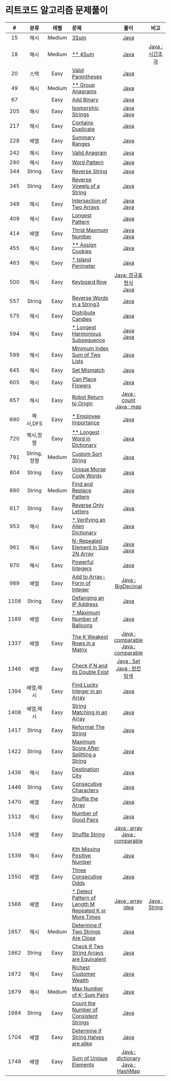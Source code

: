 # 리트코드 알고리즘 문제풀이

|#|분류|레벨|문제|풀이|비고|
|:---:|:---:|:---:|:---|:---:|:---:|
|15|해시|Medium|[3Sum](https://leetcode.com/problems/3sum/)|[Java](https://github.com/steven0301/Leetcode-Algorithm/blob/master/java-correct/sum3.java)||
|18|해시|Medium|[&#42;&#42; 4Sum](https://leetcode.com/problems/4sum/)|[Java](https://github.com/steven0301/Leetcode-Algorithm/blob/master/java-correct/sum4.java)|[Java : 시간초과](https://github.com/steven0301/Leetcode-Algorithm/blob/master/java-reference/sum4.java)|
|20|스택|Easy|[Valid Parentheses](https://leetcode.com/problems/valid-parentheses/)|[Java](https://github.com/steven0301/Leetcode-Algorithm/blob/master/java-correct/valid_parentheses.java)||
|49|해시|Medium|[&#42;&#42; Group Anagrams](https://leetcode.com/problems/group-anagrams/)|[Java](https://github.com/steven0301/Leetcode-Algorithm/blob/master/java-correct/group_anagrams.java)||
|67||Easy|[Add Binary](https://leetcode.com/problems/add-binary/)|[Java](https://github.com/steven0301/Leetcode-Algorithm/blob/master/java-correct/add_binary.java)||
|205|해시|Easy|[Isomorphic Strings](https://leetcode.com/problems/isomorphic-strings/)|[Java](https://github.com/steven0301/Leetcode-Algorithm/blob/master/java-correct/isomorphic_strings1.java)<br/>[Java](https://github.com/steven0301/Leetcode-Algorithm/blob/master/java-correct/isomorphic_strings2.java)||
|217|해시|Easy|[Contains Duplicate](https://leetcode.com/problems/contains-duplicate/)|[Java](https://github.com/steven0301/Leetcode-Algorithm/blob/master/java-correct/contains_duplicate.java)||
|228|배열|Easy|[Summary Ranges](https://leetcode.com/problems/summary-ranges/)|[Java](https://github.com/steven0301/Leetcode-Algorithm/blob/master/java-correct/summary_ranges.java)||
|242|해시|Easy|[Valid Anagram](https://leetcode.com/problems/valid-anagram/)|[Java](https://github.com/steven0301/Leetcode-Algorithm/blob/master/java-correct/valid_anagram.java)||
|290|해시|Easy|[Word Pattern](https://leetcode.com/problems/word-pattern/)|[Java](https://github.com/steven0301/Leetcode-Algorithm/blob/master/java-correct/word_pattern.java)||
|344|String|Easy|[Reverse String](https://leetcode.com/problems/reverse-string/)|[Java](https://github.com/steven0301/Leetcode-Algorithm/blob/master/java-correct/reverse_string.java)||
|345|String|Easy|[Reverse Vowels of a String](https://leetcode.com/problems/reverse-vowels-of-a-string/)|[Java](https://github.com/steven0301/Leetcode-Algorithm/blob/master/java-correct/reverse_vowels_of_a_string.java)||
|349|해시|Easy|[Intersection of Two Arrays](https://leetcode.com/problems/intersection-of-two-arrays/)|[Java](https://github.com/steven0301/Leetcode-Algorithm/blob/master/java-correct/intersection_of_two_arrays_solution.java)<br/>[Java](https://github.com/steven0301/Leetcode-Algorithm/blob/master/java-correct/intersection_of_two_arrays.java)||
|409|해시|Easy|[Longest Pattern](https://leetcode.com/problems/longest-palindrome/)|[Java](https://github.com/steven0301/Leetcode-Algorithm/blob/master/java-correct/longest_palindrome.java)||
|414|배열|Easy|[Thrid Maxmum Number](https://leetcode.com/problems/third-maximum-number/)|[Java](https://github.com/steven0301/Leetcode-Algorithm/blob/master/java-correct/third_maximum_number1.java)<br/>[Java](https://github.com/steven0301/Leetcode-Algorithm/blob/master/java-correct/third_maximum_number2.java)||
|455|해시|Easy|[&#42;&#42; Assign Cookies](https://leetcode.com/problems/assign-cookies/)|[Java](https://github.com/steven0301/Leetcode-Algorithm/blob/master/java-correct/assign_cookies.java)||
|463|해시|Easy|[&#42; Island Perimeter](https://leetcode.com/problems/island-perimeter/)|[Java](https://github.com/steven0301/Leetcode-Algorithm/blob/master/java-correct/island_perimeter.java)||
|500|해시|Easy|[Keyboard Row](https://leetcode.com/problems/keyboard-row/)|[Java: 정규표현식](https://github.com/steven0301/Leetcode-Algorithm/blob/master/java-correct/keyboard_row1.java)<br/>[Java](https://github.com/steven0301/Leetcode-Algorithm/blob/master/java-correct/keyboard_row2.java)||
|557|String|Easy|[Reverse Words in a String3](https://leetcode.com/problems/reverse-words-in-a-string-iii/)|[Java](https://github.com/steven0301/Leetcode-Algorithm/blob/master/java-correct/reverse_words_in_a_string3.java)||
|575|해시|Easy|[Distribute Candies](https://leetcode.com/problems/distribute-candies/)|[Java](https://github.com/steven0301/Leetcode-Algorithm/blob/master/java-correct/distribute_candies.java)||
|594|해시|Easy|[&#42; Longest Harmonious Subsequence](https://leetcode.com/problems/longest-harmonious-subsequence/)|[Java](https://github.com/steven0301/Leetcode-Algorithm/blob/master/java-correct/longest_harmonious_subsequence1.java)<br/>[Java](https://github.com/steven0301/Leetcode-Algorithm/blob/master/java-correct/longest_harmonious_subsequence2.java)||
|599|해시|Easy|[Minimum Index Sum of Two Lists](https://leetcode.com/problems/minimum-index-sum-of-two-lists/)|[Java](https://github.com/steven0301/Leetcode-Algorithm/blob/master/java-correct/minimum_index_of_two_lists.java)||
|645|해시|Easy|[Set Mismatch](https://leetcode.com/problems/set-mismatch/)|[Java](https://github.com/steven0301/Leetcode-Algorithm/blob/master/java-correct/set_mismatch.java)||
|605|해시|Easy|[Can Place Flowers](https://leetcode.com/problems/can-place-flowers/)|[Java](https://github.com/steven0301/Leetcode-Algorithm/blob/master/java-correct/can_place_flowers.java)||
|657|해시|Easy|[Robot Return to Origin](https://leetcode.com/problems/robot-return-to-origin/)|[Java : count](https://github.com/steven0301/Leetcode-Algorithm/blob/master/java-correct/robot_return_to_origin_count.java)<br/>[Java : map](https://github.com/steven0301/Leetcode-Algorithm/blob/master/java-correct/robot_return_to_origin_map.java)||
|690|해시,DFS|Easy|[&#42; Employee Importance](https://leetcode.com/problems/employee-importance/)|[Java](https://github.com/steven0301/Leetcode-Algorithm/blob/master/java-correct/employee_importance.java)||
|720|해시,정렬|Easy|[&#42;&#42; Longest Word in Dictionary](https://leetcode.com/problems/longest-word-in-dictionary/)|[Java](https://github.com/steven0301/Leetcode-Algorithm/blob/master/java-correct/longest_word_in_dictionary.java)||
|791|String,정렬|Medium|[Custom Sort String](https://leetcode.com/problems/custom-sort-string/)|[Java](https://github.com/steven0301/Leetcode-Algorithm/blob/master/java-correct/custom_sort_string.java)||
|804|String|Easy|[Unique Morse Code Words](https://leetcode.com/problems/unique-morse-code-words/)|[Java](https://github.com/steven0301/Leetcode-Algorithm/blob/master/java-correct/unique_morse_code_words.java)||
|890|String|Medium|[Find and Replace Pattern](https://leetcode.com/problems/find-and-replace-pattern/)|[Java](https://github.com/steven0301/Leetcode-Algorithm/blob/master/java-correct/find_and_replace_pattern.java)||
|917|String|Easy|[Reverse Only Letters](https://leetcode.com/problems/reverse-only-letters/)|[Java](https://github.com/steven0301/Leetcode-Algorithm/blob/master/java-correct/reverse_only_letters.java)||
|953|해시|Easy|[&#42; Verifying an Alien Dictionary](https://leetcode.com/problems/verifying-an-alien-dictionary/)|[Java](https://github.com/steven0301/Leetcode-Algorithm/blob/master/java-correct/verifying_an_alien_dictionary.java)||
|961|해시|Easy|[N-Repeated Element in Size 2N Array](https://leetcode.com/problems/n-repeated-element-in-size-2n-array/)|[Java](https://github.com/steven0301/Leetcode-Algorithm/blob/master/java-correct/n_repeated_element1.java)<br/>[Java](https://github.com/steven0301/Leetcode-Algorithm/blob/master/java-correct/n_repeated_element2.java)||
|970|해시|Easy|[Powerful Integers](https://leetcode.com/problems/powerful-integers/)|[Java](https://github.com/steven0301/Leetcode-Algorithm/blob/master/java-correct/powerful_integers.java)||
|989|배열|Easy|[Add to Array-Form of Integer](https://leetcode.com/problems/add-to-array-form-of-integer/)|[Java : BigDecimal](https://github.com/steven0301/Leetcode-Algorithm/blob/master/java-correct/add_to_array_form_of_integer.java)||
|1108|String|Easy|[Defanging an IP Address](https://leetcode.com/problems/defanging-an-ip-address/)|[Java](https://github.com/steven0301/Leetcode-Algorithm/blob/master/java-correct/defanging_an_ip_address.java)||
|1189|배열|Easy|[&#42; Maximum Number of Balloons](https://leetcode.com/problems/maximum-number-of-balloons/)|[Java](https://github.com/steven0301/Leetcode-Algorithm/blob/master/java-correct/maximum_number_of_ballons.java)||
|1337|배열|Easy|[The K Weakest Rows in a Matrix](https://leetcode.com/problems/the-k-weakest-rows-in-a-matrix/)|[Java : comparable](https://github.com/steven0301/Leetcode-Algorithm/blob/master/java-correct/the_k_weakest_rows_in_a_matrix_list_index.java)<br/>[Java : comparable](https://github.com/steven0301/Leetcode-Algorithm/blob/master/java-correct/the_k_weakest_rows_in_a_matrix.java)||
|1346|배열|Easy|[Check if N and its Double Exist](https://leetcode.com/problems/check-if-n-and-its-double-exist/)|[Java : Set](https://github.com/steven0301/Leetcode-Algorithm/blob/master/java-correct/check_if_n_and_its_double_exist1.java)<br/>[Java : 완전탐색](https://github.com/steven0301/Leetcode-Algorithm/blob/master/java-correct/check_if_n_and_its_double_exist2.java)||
|1394|배열,해시|Easy|[Find Lucky Integer in an Array](https://leetcode.com/problems/find-lucky-integer-in-an-array/)|[Java](https://github.com/steven0301/Leetcode-Algorithm/blob/master/java-correct/find_lucky_integer_in_an_array.java)||
|1408|배열,해시|Easy|[String Matching in an Array](https://leetcode.com/problems/string-matching-in-an-array/)|[Java](https://github.com/steven0301/Leetcode-Algorithm/blob/master/java-correct/string_matching_in_an_array.java)||
|1417|String|Easy|[Reformat The String](https://leetcode.com/problems/reformat-the-string/)|[Java](https://github.com/steven0301/Leetcode-Algorithm/blob/master/java-correct/reformat_the_string.java)||
|1422|String|Easy|[Maximum Score After Splitting a String](https://leetcode.com/problems/maximum-score-after-splitting-a-string/)|[Java](https://github.com/steven0301/Leetcode-Algorithm/blob/master/java-correct/maximum_score_after_splitting_a_string.java)||
|1436|해시|Easy|[Destination City](https://leetcode.com/problems/destination-city/)|[Java](https://github.com/steven0301/Leetcode-Algorithm/blob/master/java-correct/destination_city.java)||
|1446|String|Easy|[Consecutive Characters](https://leetcode.com/problems/consecutive-characters/)|[Java](https://github.com/steven0301/Leetcode-Algorithm/blob/master/java-correct/consecutive_characters.java)||
|1470|배열|Easy|[Shuffle the Array](https://leetcode.com/problems/shuffle-the-array/)|[Java](https://github.com/steven0301/Leetcode-Algorithm/blob/master/java-correct/shuffle_the_array.java)||
|1512|해시|Easy|[Number of Good Pairs](https://leetcode.com/problems/number-of-good-pairs/)|[Java](https://github.com/steven0301/Leetcode-Algorithm/blob/master/java-correct/number_of_good_pairs.java)||
|1528|배열|Easy|[Shuffle String](https://leetcode.com/problems/shuffle-string/)|[Java : array](https://github.com/steven0301/Leetcode-Algorithm/blob/master/java-correct/shuffle_string_array.java)<br/>[Java : comparable](https://github.com/steven0301/Leetcode-Algorithm/blob/master/java-correct/shuffle_string_comparable.java)||
|1539|해시|Easy|[Kth Missing Positive Number](https://leetcode.com/problems/kth-missing-positive-number/)|[Java](https://github.com/steven0301/Leetcode-Algorithm/blob/master/java-correct/kth_missing_positive_number.java)||
|1550|배열|Easy|[Three Consecutive Odds](https://leetcode.com/problems/three-consecutive-odds/)|[Java](https://github.com/steven0301/Leetcode-Algorithm/blob/master/java-correct/three_consecutive_odds.java)||
|1566|배열|Easy|[&#42; Detect Pattern of Length M Repeated K or More Times](https://leetcode.com/problems/detect-pattern-of-length-m-repeated-k-or-more-times/)|[Java : array idea](https://github.com/steven0301/Leetcode-Algorithm/blob/master/java-correct/detect_pattern_of_length_m.java)|[Java : String](https://github.com/steven0301/Leetcode-Algorithm/blob/master/java-wrong/detect_pattern_of_length_m.java)|
|1657|해시|Medium|[Determine if Two Strings Are Close](https://leetcode.com/problems/determine-if-two-strings-are-close/)|[Java](https://github.com/steven0301/Leetcode-Algorithm/blob/master/java-correct/determine_two_strings.java)||
|1662|String|Easy|[Check If Two String Arrays are Equivalent](https://leetcode.com/problems/check-if-two-string-arrays-are-equivalent/)|[Java](https://github.com/steven0301/Leetcode-Algorithm/blob/master/java-correct/check_if_two_string_arrays_are_equivalent.java)||
|1672|해시|Easy|[Richest Customer Wealth](https://leetcode.com/problems/richest-customer-wealth/)|[Java](https://github.com/steven0301/Leetcode-Algorithm/blob/master/java-correct/richest_customer_wealth.java)||
|1679|해시|Medium|[Max Number of K-Sum Pairs](https://leetcode.com/problems/max-number-of-k-sum-pairs/)|[Java](https://github.com/steven0301/Leetcode-Algorithm/blob/master/java-correct/ksum_pair.java)||
|1684|String|Easy|[Count the Number of Consistent Strings](https://leetcode.com/problems/count-the-number-of-consistent-strings/)|[Java](https://github.com/steven0301/Leetcode-Algorithm/blob/master/java-correct/count_the_number_of_consistent_strings.java)||
|1704|배열|Easy|[Determine if String Halves are alike](https://leetcode.com/problems/determine-if-string-halves-are-alike/)|[Java](https://github.com/steven0301/Leetcode-Algorithm/blob/master/java-correct/determine_if_string_halves_are_alike.java)||
|1748|배열|Easy|[Sum of Unique Elements](https://leetcode.com/problems/sum-of-unique-elements/)|[Java : dictionary](https://github.com/steven0301/Leetcode-Algorithm/blob/master/java-correct/sum_of_unique_elements_dict.java)<br/>[Java : HashMap](https://github.com/steven0301/Leetcode-Algorithm/blob/master/java-correct/sum_of_unique_elements_map.java)||